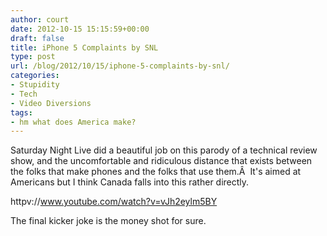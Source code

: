 ```yaml
---
author: court
date: 2012-10-15 15:15:59+00:00
draft: false
title: iPhone 5 Complaints by SNL
type: post
url: /blog/2012/10/15/iphone-5-complaints-by-snl/
categories:
- Stupidity
- Tech
- Video Diversions
tags:
- hm what does America make?
---
```


Saturday Night Live did a beautiful job on this parody of a technical review show, and the uncomfortable and ridiculous distance that exists between the folks that make phones and the folks that use them.Â  It's aimed at Americans but I think Canada falls into this rather directly.

httpv://www.youtube.com/watch?v=vJh2eylm5BY

The final kicker joke is the money shot for sure.
